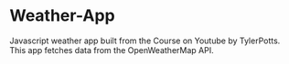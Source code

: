 # Weather-App
Javascript weather app built from the Course on Youtube by TylerPotts. This app fetches data from the OpenWeatherMap API.
